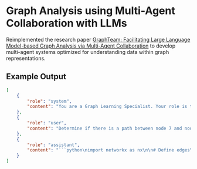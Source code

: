 # Graph Analysis using Multi-Agent Collaboration with LLMs 
Reimplemented the research paper [GraphTeam: Facilitating Large Language Model-based Graph Analysis via Multi-Agent Collaboration](https://arxiv.org/pdf/2410.18032v2) to develop multi-agent systems optimized for understanding data within graph representations. 

## Example Output
```json
[
    {
        "role": "system",
        "content": "You are a Graph Learning Specialist. Your role is to solve graph-related tasks using Python libraries like NetworkX. You will analyze the input, generate Python code, and ensure the solution is efficient and correct."
    },
    {
        "role": "user",
        "content": "Determine if there is a path between node 7 and node 23 in the following graph: [(0, 26), (0, 15), (1, 26), (1, 15), (1, 25), (7, 17), (6, 19)]."
    },
    {
        "role": "assistant",
        "content": "```python\nimport networkx as nx\n\n# Define edges\nedges = [(0, 26), (0, 15), (1, 26), (1, 15), (1, 25), (7, 17), (6, 19)]\n\n# Create an undirected graph\nG = nx.Graph()\nG.add_edges_from(edges)\n\n# Check if there is a path between node 7 and node 23\npath_exists = nx.has_path(G, 7, 23)\n\n# Output the result\nprint(f'There is a path: {path_exists}')\n```"
    }
]
```
